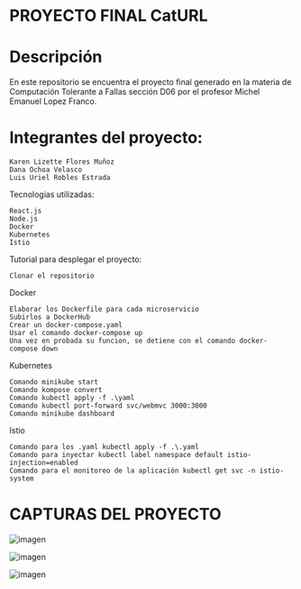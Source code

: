 # PROYECTO FINAL CatURL

# Descripción
En este repositorio se encuentra el proyecto final generado en la materia de Computación Tolerante a Fallas sección D06 por el profesor Michel Emanuel Lopez Franco.

# Integrantes del proyecto:

    Karen Lizette Flores Muñoz
    Dana Ochoa Velasco
    Luis Uriel Robles Estrada

Tecnologias utilizadas:

    React.js
    Node.js
    Docker
    Kubernetes
    Istio

Tutorial para desplegar el proyecto:

    Clonar el repositorio

Docker

    Elaborar los Dockerfile para cada microservicio
    Subirlos a DockerHub
    Crear un docker-compose.yaml
    Usar el comando docker-compose up
    Una vez en probada su funcion, se detiene con el comando docker-compose down

Kubernetes

    Comando minikube start
    Comando kompose convert
    Comando kubectl apply -f .\yaml
    Comando kubectl port-forward svc/webmvc 3000:3000
    Comando minikube dashboard

Istio

    Comando para los .yaml kubectl apply -f .\.yaml
    Comando para inyectar kubectl label namespace default istio-injection=enabled
    Comando para el monitoreo de la aplicación kubectl get svc -n istio-system
    
# CAPTURAS DEL PROYECTO

![imagen](https://user-images.githubusercontent.com/98301135/170889589-bb48a4bf-f083-452e-a635-4426b27befa3.png)

![imagen](https://user-images.githubusercontent.com/98301135/170889600-38b84e40-8750-4f2a-8244-5ca9dc8819e7.png)

![imagen](https://user-images.githubusercontent.com/98301135/170889603-44721fc7-d024-464d-aea1-f3e10dbdd600.png)


